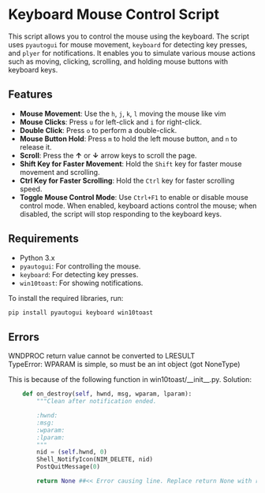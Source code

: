 # Keyboard Mouse Control Script

This script allows you to control the mouse using the keyboard. The script uses `pyautogui` for mouse movement, `keyboard` for detecting key presses, and `plyer` for notifications. It enables you to simulate various mouse actions such as moving, clicking, scrolling, and holding mouse buttons with keyboard keys.

## Features

- **Mouse Movement**: Use the `h`, `j`, `k`, `l` moving the mouse like vim
- **Mouse Clicks**: Press `u` for left-click and `i` for right-click.
- **Double Click**: Press `o` to perform a double-click.
- **Mouse Button Hold**: Press `m` to hold the left mouse button, and `n` to release it.
- **Scroll**: Press the **↑** or **↓** arrow keys to scroll the page.
- **Shift Key for Faster Movement**: Hold the `Shift` key for faster mouse movement and scrolling.
- **Ctrl Key for Faster Scrolling**: Hold the `Ctrl` key for faster scrolling speed.
- **Toggle Mouse Control Mode**: Use `Ctrl+F1` to enable or disable mouse control mode. When enabled, keyboard actions control the mouse; when disabled, the script will stop responding to the keyboard keys.

## Requirements

- Python 3.x
- `pyautogui`: For controlling the mouse.
- `keyboard`: For detecting key presses.
- `win10toast`: For showing notifications.

To install the required libraries, run:

```bash
pip install pyautogui keyboard win10toast
```

## Errors

WNDPROC return value cannot be converted to LRESULT  
TypeError: WPARAM is simple, so must be an int object (got NoneType)

This is because of the following function in win10toast/\_\_init\_\_.py. Solution:

```python
    def on_destroy(self, hwnd, msg, wparam, lparam):
        """Clean after notification ended.

        :hwnd:
        :msg:
        :wparam:
        :lparam:
        """
        nid = (self.hwnd, 0)
        Shell_NotifyIcon(NIM_DELETE, nid)
        PostQuitMessage(0)

        return None ##<< Error causing line. Replace return None with return 0
```
